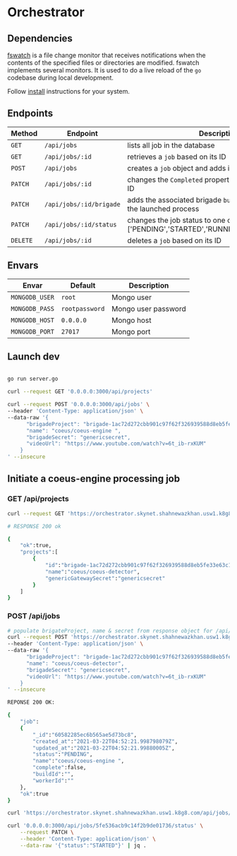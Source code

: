 # Orchestrator

## Dependencies

[fswatch](https://github.com/emcrisostomo/fswatch) is a file change monitor that receives notifications when the contents of the specified files or directories are modified. fswatch implements several monitors. It is used to do a live reload of the `go` codebase during local development.

Follow [install](https://github.com/emcrisostomo/fswatch#installation) instructions for your system.

## Endpoints

| Method   | Endpoint                | Description                                                                       |
| -------- | ----------------------- | --------------------------------------------------------------------------------- |
| `GET`    | `/api/jobs`             | lists all job in the database                                                     |
| `GET`    | `/api/jobs/:id`         | retrieves a `job` based on its ID                                                 |
| `POST`   | `/api/jobs`             | creates a `job` object and adds it to the database                                |
| `PATCH`  | `/api/jobs/:id`         | changes the `Completed` property of a `job` based on its ID                       |
| `PATCH`  | `/api/jobs/:id/brigade` | adds the associated brigade `buildId` & `workerId` from the launched process      |
| `PATCH`  | `/api/jobs/:id/status`  | changes the job status to one of ['PENDING','STARTED','RUNNING','DONE','ERRORED'] |
| `DELETE` | `/api/jobs/:id`         | deletes a `job` based on its ID                                                   |

## Envars

| Envar          | Default        | Description         |
| -------------- | -------------- | ------------------- |
| `MONGODB_USER` | `root`         | Mongo user          |
| `MONGODB_PASS` | `rootpassword` | Mongo user password |
| `MONGODB_HOST` | `0.0.0.0`      | Mongo host          |
| `MONGODB_PORT` | `27017`        | Mongo port          |

## Launch dev

```sh

go run server.go
```

```sh
curl --request GET '0.0.0.0:3000/api/projects'

curl --request POST '0.0.0.0:3000/api/jobs' \
--header 'Content-Type: application/json' \
--data-raw '{
      "brigadeProject": "brigade-1ac72d272cbb901c97f62f326939588d8eb5fe33e63c1fc467a8d1",
      "name": "coeus/coeus-engine ",
      "brigadeSecret": "genericsecret",
      "videoUrl": "https://www.youtube.com/watch?v=6t_ib-rxKUM"
    }
' --insecure
```

## Initiate a coeus-engine processing job

### GET /api/projects

```sh
curl --request GET 'https://orchestrator.skynet.shahnewazkhan.usw1.k8g8.com/api/projects' --insecure

# RESPONSE 200 ok

{
    "ok":true,
    "projects":[
        {
            "id":"brigade-1ac72d272cbb901c97f62f326939588d8eb5fe33e63c1fc467a8d1",
            "name":"coeus/coeus-detector",
            "genericGatewaySecret":"genericsecret"
        }
    ]
}
```

### POST /api/jobs

```sh
# populate brigateProject, name & secret from response object for /api/projects
curl --request POST 'https://orchestrator.skynet.shahnewazkhan.usw1.k8g8.com/api/jobs' \
--header 'Content-Type: application/json' \
--data-raw '{
      "brigadeProject": "brigade-1ac72d272cbb901c97f62f326939588d8eb5fe33e63c1fc467a8d1",
      "name": "coeus/coeus-detector",
      "brigadeSecret": "genericsecret",
      "videoUrl": "https://www.youtube.com/watch?v=6t_ib-rxKUM"
    }
' --insecure

REPONSE 200 OK:

{
    "job":
    {
        "_id":"60582285ec6b565ae5d73bc8",
        "created_at":"2021-03-22T04:52:21.998798079Z",
        "updated_at":"2021-03-22T04:52:21.99880005Z",
        "status":"PENDING",
        "name":"coeus/coeus-engine ",
        "complete":false,
        "buildId":"",
        "workerId":""
    },
    "ok":true
}
```

```sh
curl 'https://orchestrator.skynet.shahnewazkhan.usw1.k8g8.com/api/jobs/60583ed0fae81b059f6dd85d' --insecure
```

```sh
curl '0.0.0.0:3000/api/jobs/5fe536acb9c14f2b9de01736/status' \
    --request PATCH \
    --header 'Content-Type: application/json' \
    --data-raw '{"status":"STARTED"}' | jq .
```
